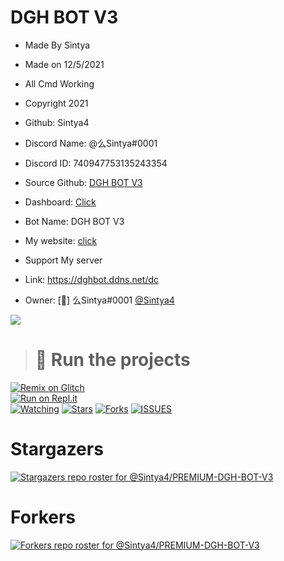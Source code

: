 # DGH BOT V3

- Made By Sintya

- Made on 12/5/2021
- All Cmd Working
- Copyright 2021
- Github: Sintya4
- Discord Name: @么Sintya#0001
- Discord ID: 740947753135243354
- Source Github: [DGH BOT V3](https://github.com/Sintya4/PREMIUM-DGH-BOT-V3)

- Dashboard: [Click](https://dghbot.ddns.net)
- Bot Name: DGH BOT V3
- My website: [click](https://dghbot.ddns.net)
- Support My server 
- Link: https://dghbot.ddns.net/dc
- Owner: [👑] 么Sintya#0001 [@Sintya4](https://github.com/Sintya4)

<a href="https://dblist.ddns.net/bots/849903077690572800">
<img src="https://dblist.ddns.net/api/embed/849903077690572800"/>
 </a>  

> # 💨 Run the projects

[![Remix on Glitch](https://cdn.glitch.com/2703baf2-b643-4da7-ab91-7ee2a2d00b5b%2Fremix-button.svg)](https://glitch.com/edit/#!/import/github/sintya4/PREMIUM-DGH-BOT-V3)<br>
[![Run on Repl.it](https://repl.it/badge/github/vcodes-xyz/bot-list)](https://repl.it/github/sintya4/PREMIUM-DGH-BOT-V3)<br>
[![Watching](https://img.shields.io/github/watchers/sintya4/PREMIUM-DGH-BOT-V3?style=for-the-badge)](/)
[![Stars](https://img.shields.io/github/stars/sintya4/PREMIUM-DGH-BOT-V3?style=for-the-badge)](https://github.com/Sintya4/PREMIUM-DGH-BOT-V3/stargazers)
[![Forks](https://img.shields.io/github/forks/Sintya4/PREMIUM-DGH-BOT-V3?style=for-the-badge)](https://github.com/Sintya4/PREMIUM-DGH-BOT-V3/network/members)
[![ISSUES](https://img.shields.io/github/issues-raw/sintya4/PREMIUM-DGH-BOT-V3?color=blue&logo=github&style=for-the-badge)](https://github.com/Sintya4/PREMIUM-DGH-BOT-V3/issues)

# Stargazers
[![Stargazers repo roster for @Sintya4/PREMIUM-DGH-BOT-V3](https://reporoster.com/stars/dark/notext/Sintya4/PREMIUM-DGH-BOT-V3)](https://github.com/Sintya4/PREMIUM-DGH-BOT-V3/stargazers)

# Forkers
[![Forkers repo roster for @Sintya4/PREMIUM-DGH-BOT-V3](https://reporoster.com/forks/dark/notext/Sintya4/PREMIUM-DGH-BOT-V3)](https://github.com/Sintya4/PREMIUM-DGH-BOT-V3/network/members)